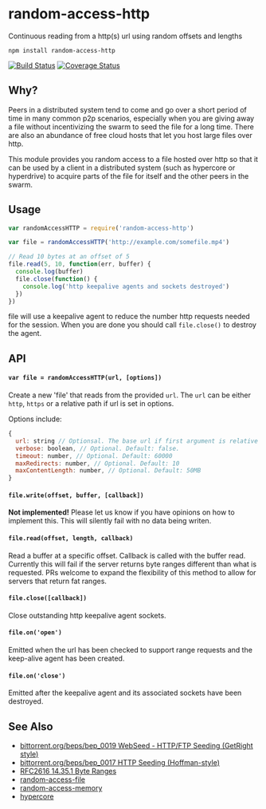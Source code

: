 # random-access-http

Continuous reading from a http(s) url using random offsets and lengths

```
npm install random-access-http
```

[![Build Status](https://travis-ci.org/random-access-storage/random-access-http.svg?branch=master)](https://travis-ci.org/random-access-storage/random-access-http) [![Coverage Status](https://coveralls.io/repos/github/random-access-storage/random-access-http/badge.svg?branch=master)](https://coveralls.io/github/random-access-storage/random-access-http?branch=master)

## Why?

Peers in a distributed system tend to come and go over a short period of time in many common p2p scenarios, especially when you are giving away a file without incentivizing the swarm to seed the file for a long time.  There are also an abundance of free cloud hosts that let you host large files over http.

This module provides you random access to a file hosted over http so that it can be used by a client in a distributed system (such as hypercore or hyperdrive) to acquire parts of the file for itself and the other peers in the swarm.

## Usage

```js
var randomAccessHTTP = require('random-access-http')

var file = randomAccessHTTP('http://example.com/somefile.mp4')

// Read 10 bytes at an offset of 5
file.read(5, 10, function(err, buffer) {
  console.log(buffer)
  file.close(function() {
    console.log('http keepalive agents and sockets destroyed')
  })
})
```

file will use a keepalive agent to reduce the number http requests needed for the session.  When you are done you should call `file.close()` to destroy the agent.

## API

#### `var file = randomAccessHTTP(url, [options])`

Create a new 'file' that reads from the provided `url`.  The `url` can be either `http`, `https` or a relative path if url is set in options.

Options include:
```js
{
  url: string // Optionsal. The base url if first argument is relative
  verbose: boolean, // Optional. Default: false.
  timeout: number, // Optional. Default: 60000
  maxRedirects: number, // Optional. Default: 10
  maxContentLength: number, // Optional. Default: 50MB
}
```

#### `file.write(offset, buffer, [callback])`

**Not implemented!**  Please let us know if you have opinions on how to implement this.
This will silently fail with no data being writen.

#### `file.read(offset, length, callback)`

Read a buffer at a specific offset. Callback is called with the buffer read.  Currently this will fail if the server returns byte ranges different than what is requested.  PRs welcome to expand the flexibility of this method to allow for servers that return fat ranges.

#### `file.close([callback])`

Close outstanding http keepalive agent sockets.

#### `file.on('open')`

Emitted when the url has been checked to support range requests and the keep-alive agent has been created.

#### `file.on('close')`

Emitted after the keepalive agent and its associated sockets have been destroyed.

## See Also

- [bittorrent.org/beps/bep_0019 WebSeed - HTTP/FTP Seeding (GetRight style)](http://www.bittorrent.org/beps/bep_0019.html)
- [bittorrent.org/beps/bep_0017 HTTP Seeding (Hoffman-style)](http://www.bittorrent.org/beps/bep_0017.html)
- [RFC2616 14.35.1 Byte Ranges](http://tools.ietf.org/html/rfc2616#section-14.35)
- [random-access-file](https://github.com/mafintosh/random-access-file)
- [random-access-memory](https://github.com/mafintosh/random-access-memory)
- [hypercore](https://github.com/mafintosh/hypercore)
